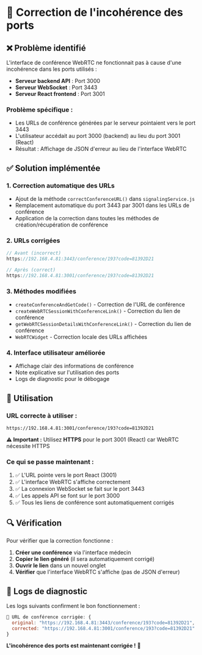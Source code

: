 # 🔧 Correction de l'incohérence des ports

## ❌ Problème identifié

L'interface de conférence WebRTC ne fonctionnait pas à cause d'une incohérence dans les ports utilisés :

- **Serveur backend API** : Port 3000
- **Serveur WebSocket** : Port 3443  
- **Serveur React frontend** : Port 3001

### Problème spécifique :
- Les URLs de conférence générées par le serveur pointaient vers le port 3443
- L'utilisateur accédait au port 3000 (backend) au lieu du port 3001 (React)
- Résultat : Affichage de JSON d'erreur au lieu de l'interface WebRTC

## ✅ Solution implémentée

### 1. **Correction automatique des URLs**
- Ajout de la méthode `correctConferenceURL()` dans `signalingService.js`
- Remplacement automatique du port 3443 par 3001 dans les URLs de conférence
- Application de la correction dans toutes les méthodes de création/récupération de conférence

### 2. **URLs corrigées**
```javascript
// Avant (incorrect)
https://192.168.4.81:3443/conference/193?code=81392D21

// Après (correct)
https://192.168.4.81:3001/conference/193?code=81392D21
```

### 3. **Méthodes modifiées**
- `createConferenceAndGetCode()` - Correction de l'URL de conférence
- `createWebRTCSessionWithConferenceLink()` - Correction du lien de conférence
- `getWebRTCSessionDetailsWithConferenceLink()` - Correction du lien de conférence
- `WebRTCWidget` - Correction locale des URLs affichées

### 4. **Interface utilisateur améliorée**
- Affichage clair des informations de conférence
- Note explicative sur l'utilisation des ports
- Logs de diagnostic pour le débogage

## 🎯 Utilisation

### **URL correcte à utiliser :**
```
https://192.168.4.81:3001/conference/193?code=81392D21
```

**⚠️ Important :** Utilisez **HTTPS** pour le port 3001 (React) car WebRTC nécessite HTTPS

### **Ce qui se passe maintenant :**
1. ✅ L'URL pointe vers le port React (3001)
2. ✅ L'interface WebRTC s'affiche correctement
3. ✅ La connexion WebSocket se fait sur le port 3443
4. ✅ Les appels API se font sur le port 3000
5. ✅ Tous les liens de conférence sont automatiquement corrigés

## 🔍 Vérification

Pour vérifier que la correction fonctionne :

1. **Créer une conférence** via l'interface médecin
2. **Copier le lien généré** (il sera automatiquement corrigé)
3. **Ouvrir le lien** dans un nouvel onglet
4. **Vérifier** que l'interface WebRTC s'affiche (pas de JSON d'erreur)

## 📝 Logs de diagnostic

Les logs suivants confirment le bon fonctionnement :
```javascript
🔧 URL de conférence corrigée: {
  original: "https://192.168.4.81:3443/conference/193?code=81392D21",
  corrected: "https://192.168.4.81:3001/conference/193?code=81392D21"
}
```

**L'incohérence des ports est maintenant corrigée !** 🎉
